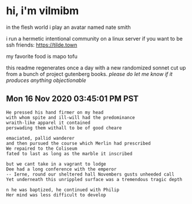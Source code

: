 # hi, i'm vilmibm

in the flesh world i play an avatar named nate smith

i run a hermetic intentional community on a linux server if you want to be ssh friends: https://tilde.town

my favorite food is mapo tofu

this readme regenerates once a day with a new randomized sonnet cut up from a bunch of project gutenberg books.
_please do let me know if it produces anything objectionable_

## Mon 16 Nov 2020 03:45:01 PM PST

    He pressed his hand firmer on my head
    with whom spite and ill-will had the predominance
    wraith-like apparel it contained
    perswading them withall to be of good cheare
    
    emaciated, pallid wanderer
    and then pursued the course which Merlin had prescribed
    We repaired to the Coliseum
    fated to last as long as the marble it inscribed
    
    but we cant take in a vagrant to lodge
    Dee had a long conference with the emperor
    -- Ierne, round our sheltered hall Novembers gusts unheeded call
    Yet underneath this unrippled surface was a tremendous tragic depth
    
    n he was baptized, he continued with Philip
    Her mind was less difficult to develop
